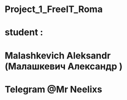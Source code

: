 # Project_1_FreeIT_Roma

# student :

# Malashkevich Aleksandr (Малашкевич Александр )
# Telegram @Mr Neelixs
